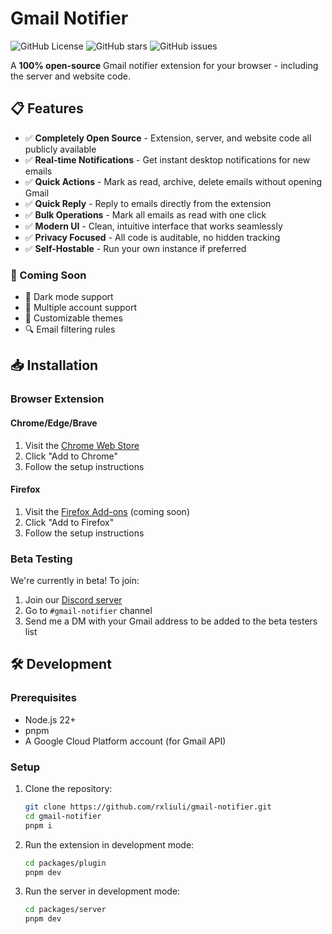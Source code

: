 # Gmail Notifier

![GitHub License](https://img.shields.io/github/license/rxliuli/gmail-notifier) ![GitHub stars](https://img.shields.io/github/stars/rxliuli/gmail-notifier) ![GitHub issues](https://img.shields.io/github/issues/rxliuli/gmail-notifier)

A **100% open-source** Gmail notifier extension for your browser - including the server and website code.

## 📋 Features

- ✅ **Completely Open Source** - Extension, server, and website code all publicly available
- ✅ **Real-time Notifications** - Get instant desktop notifications for new emails
- ✅ **Quick Actions** - Mark as read, archive, delete emails without opening Gmail
- ✅ **Quick Reply** - Reply to emails directly from the extension
- ✅ **Bulk Operations** - Mark all emails as read with one click
- ✅ **Modern UI** - Clean, intuitive interface that works seamlessly
- ✅ **Privacy Focused** - All code is auditable, no hidden tracking
- ✅ **Self-Hostable** - Run your own instance if preferred

### 🚀 Coming Soon

- 🌙 Dark mode support
- 👥 Multiple account support
- 🎨 Customizable themes
- 🔍 Email filtering rules

## 📥 Installation

### Browser Extension

#### Chrome/Edge/Brave

1. Visit the [Chrome Web Store](https://chromewebstore.google.com/detail/gmail-notifier/liabcmaifgemdglcbialogmljhekgnle?authuser=0&hl=en)
2. Click "Add to Chrome"
3. Follow the setup instructions

#### Firefox

1. Visit the [Firefox Add-ons](https://addons.mozilla.org/en-US/firefox/addon/gmail-notifier233/) (coming soon)
2. Click "Add to Firefox"
3. Follow the setup instructions

### Beta Testing

We're currently in beta! To join:

1. Join our [Discord server](https://discord.gg/5jkx5G6dUJ)
2. Go to `#gmail-notifier` channel
3. Send me a DM with your Gmail address to be added to the beta testers list

## 🛠️ Development

### Prerequisites

- Node.js 22+
- pnpm
- A Google Cloud Platform account (for Gmail API)

### Setup

1. Clone the repository:

   ```sh
   git clone https://github.com/rxliuli/gmail-notifier.git
   cd gmail-notifier
   pnpm i
   ```

2. Run the extension in development mode:

   ```sh
   cd packages/plugin
   pnpm dev
   ```

3. Run the server in development mode:

   ```sh
   cd packages/server
   pnpm dev
   ```
